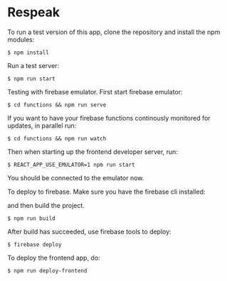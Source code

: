 # Respeak

To run a test version of this app, clone the repository and install the npm modules:

```
$ npm install
```

Run a test server:

```
$ npm run start
```

Testing with firebase emulator. First start firebase emulator:

```
$ cd functions && npm run serve
```

If you want to have your firebase functions continously monitored for updates, in parallel run:

```
$ cd functions && npm run watch
```

Then when starting up the frontend developer server, run:

```
$ REACT_APP_USE_EMULATOR=1 npm run start
```

You should be connected to the emulator now.


To deploy to firebase. Make sure you have the firebase cli installed:

and then build the project.
```
$ npm run build
```

After build has succeeded, use firebase tools to deploy:

```
$ firebase deploy
```

To deploy the frontend app, do:
```
$ npm run deploy-frontend
```

